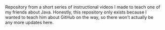 Repository from a short series of instructional videos I made to teach one of my friends about Java. Honestly, this repository only exists because I wanted to teach him about GitHub on the way, so there won't actually be any more updates here.
